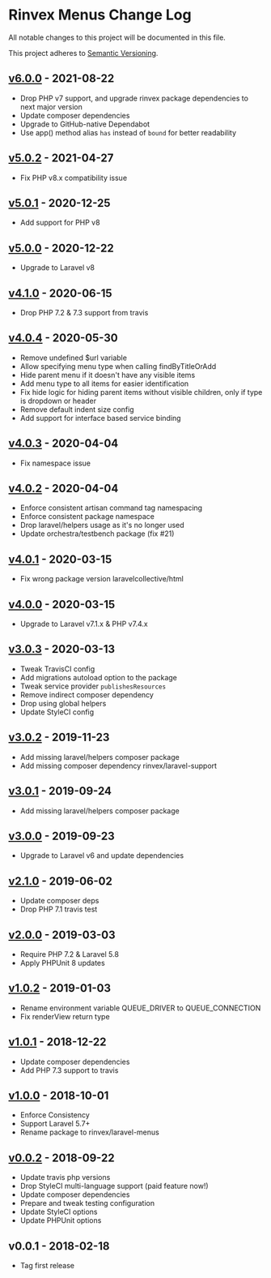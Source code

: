 # Rinvex Menus Change Log

All notable changes to this project will be documented in this file.

This project adheres to [Semantic Versioning](CONTRIBUTING.md).


## [v6.0.0] - 2021-08-22
- Drop PHP v7 support, and upgrade rinvex package dependencies to next major version
- Update composer dependencies
- Upgrade to GitHub-native Dependabot
- Use app() method alias `has` instead of `bound` for better readability

## [v5.0.2] - 2021-04-27
- Fix PHP v8.x compatibility issue

## [v5.0.1] - 2020-12-25
- Add support for PHP v8

## [v5.0.0] - 2020-12-22
- Upgrade to Laravel v8

## [v4.1.0] - 2020-06-15
- Drop PHP 7.2 & 7.3 support from travis

## [v4.0.4] - 2020-05-30
- Remove undefined $url variable
- Allow specifying menu type when calling findByTitleOrAdd
- Hide parent menu if it doesn't have any visible items
- Add menu type to all items for easier identification
- Fix hide logic for hiding parent items without visible children, only if type is dropdown or header
- Remove default indent size config
- Add support for interface based service binding

## [v4.0.3] - 2020-04-04
- Fix namespace issue

## [v4.0.2] - 2020-04-04
- Enforce consistent artisan command tag namespacing
- Enforce consistent package namespace
- Drop laravel/helpers usage as it's no longer used
- Update orchestra/testbench package (fix #21)

## [v4.0.1] - 2020-03-15
- Fix wrong package version laravelcollective/html

## [v4.0.0] - 2020-03-15
- Upgrade to Laravel v7.1.x & PHP v7.4.x

## [v3.0.3] - 2020-03-13
- Tweak TravisCI config
- Add migrations autoload option to the package
- Tweak service provider `publishesResources`
- Remove indirect composer dependency
- Drop using global helpers
- Update StyleCI config

## [v3.0.2] - 2019-11-23
- Add missing laravel/helpers composer package
- Add missing composer dependency rinvex/laravel-support

## [v3.0.1] - 2019-09-24
- Add missing laravel/helpers composer package

## [v3.0.0] - 2019-09-23
- Upgrade to Laravel v6 and update dependencies

## [v2.1.0] - 2019-06-02
- Update composer deps
- Drop PHP 7.1 travis test

## [v2.0.0] - 2019-03-03
- Require PHP 7.2 & Laravel 5.8
- Apply PHPUnit 8 updates

## [v1.0.2] - 2019-01-03
- Rename environment variable QUEUE_DRIVER to QUEUE_CONNECTION
- Fix renderView return type

## [v1.0.1] - 2018-12-22
- Update composer dependencies
- Add PHP 7.3 support to travis

## [v1.0.0] - 2018-10-01
- Enforce Consistency
- Support Laravel 5.7+
- Rename package to rinvex/laravel-menus

## [v0.0.2] - 2018-09-22
- Update travis php versions
- Drop StyleCI multi-language support (paid feature now!)
- Update composer dependencies
- Prepare and tweak testing configuration
- Update StyleCI options
- Update PHPUnit options

## v0.0.1 - 2018-02-18
- Tag first release

[v6.0.0]: https://github.com/rinvex/laravel-menus/compare/v5.0.2...v6.0.0
[v5.0.2]: https://github.com/rinvex/laravel-menus/compare/v5.0.1...v5.0.2
[v5.0.1]: https://github.com/rinvex/laravel-menus/compare/v5.0.0...v5.0.1
[v5.0.0]: https://github.com/rinvex/laravel-menus/compare/v4.1.0...v5.0.0
[v4.1.0]: https://github.com/rinvex/laravel-menus/compare/v4.0.4...v4.1.0
[v4.0.4]: https://github.com/rinvex/laravel-menus/compare/v4.0.3...v4.0.4
[v4.0.3]: https://github.com/rinvex/laravel-menus/compare/v4.0.2...v4.0.3
[v4.0.2]: https://github.com/rinvex/laravel-menus/compare/v4.0.1...v4.0.2
[v4.0.1]: https://github.com/rinvex/laravel-menus/compare/v4.0.0...v4.0.1
[v4.0.0]: https://github.com/rinvex/laravel-menus/compare/v3.0.3...v4.0.0
[v3.0.3]: https://github.com/rinvex/laravel-menus/compare/v3.0.2...v3.0.3
[v3.0.2]: https://github.com/rinvex/laravel-menus/compare/v3.0.1...v3.0.2
[v3.0.1]: https://github.com/rinvex/laravel-menus/compare/v3.0.0...v3.0.1
[v3.0.0]: https://github.com/rinvex/laravel-menus/compare/v2.1.0...v3.0.0
[v2.1.0]: https://github.com/rinvex/laravel-menus/compare/v2.0.0...v2.1.0
[v2.0.0]: https://github.com/rinvex/laravel-menus/compare/v1.0.2...v2.0.0
[v1.0.2]: https://github.com/rinvex/laravel-menus/compare/v1.0.1...v1.0.2
[v1.0.1]: https://github.com/rinvex/laravel-menus/compare/v1.0.0...v1.0.1
[v1.0.0]: https://github.com/rinvex/laravel-menus/compare/v0.0.2...v1.0.0
[v0.0.2]: https://github.com/rinvex/laravel-menus/compare/v0.0.1...v0.0.2
